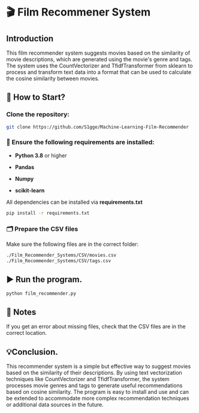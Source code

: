 # 🎬 Film Recommener System
 
## Introduction
This film recommender system suggests movies based on the similarity of movie descriptions, which are generated using the movie's genre and tags. The system uses the CountVectorizer and TfidfTransformer from sklearn to process and transform text data into a format that can be used to calculate the cosine similarity between movies.

## 🚀 How to Start?

### Clone the repository:
```bash
git clone https://github.com/S1gge/Machine-Learning-Film-Recommender
```

### 📜 Ensure the following requirements are installed:

- **Python 3.8** or higher

- **Pandas**

- **Numpy**

- **scikit-learn**

All dependencies can be installed via **requirements.txt**

```bash
pip install -r requirements.txt
```

### 🗂️ Prepare the CSV files
Make sure the following files are in the correct folder:
```bash
./Film_Recommender_Systems/CSV/movies.csv
./Film_Recommender_Systems/CSV/tags.csv
```

## ▶️ Run the program.
```bash
python film_recommender.py
```

## 📢 Notes
If you get an error about missing files, check that the CSV files are in the correct location.

## 💡Conclusion.
This recommender system is a simple but effective way to suggest movies based on the similarity of their descriptions. By using text vectorization techniques like CountVectorizer and TfidfTransformer, the system processes movie genres and tags to generate useful recommendations based on cosine similarity. The program is easy to install and use and can be extended to accommodate more complex recommendation techniques or additional data sources in the future.